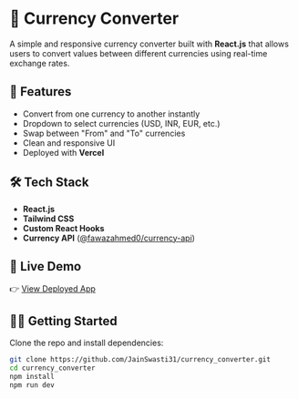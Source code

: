 # 💱 Currency Converter

A simple and responsive currency converter built with **React.js** that allows users to convert values between different currencies using real-time exchange rates.

## 🚀 Features
- Convert from one currency to another instantly
- Dropdown to select currencies (USD, INR, EUR, etc.)
- Swap between "From" and "To" currencies
- Clean and responsive UI
- Deployed with **Vercel**

## 🛠️ Tech Stack
- **React.js**
- **Tailwind CSS**
- **Custom React Hooks**
- **Currency API** ([@fawazahmed0/currency-api](https://github.com/fawazahmed0/exchange-api))

## 🔗 Live Demo
👉 [View Deployed App](https://my-currency-converter-six-lovat.vercel.app/)  

## 🧑‍💻 Getting Started

Clone the repo and install dependencies:

```bash
git clone https://github.com/JainSwasti31/currency_converter.git
cd currency_converter
npm install
npm run dev
